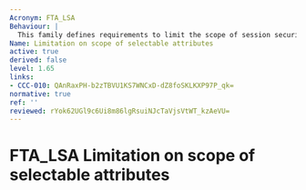 ```yaml
---
Acronym: FTA_LSA
Behaviour: |
  This family defines requirements to limit the scope of session security attributes that a user can select for a session.
Name: Limitation on scope of selectable attributes
active: true
derived: false
level: 1.65
links:
- CCC-010: QAnRaxPH-b2zTBVU1KS7WNCxD-dZ8foSKLKXP97P_qk=
normative: true
ref: ''
reviewed: rYok62UGl9c6Ui8m86lgRsuiNJcTaVjsVtWT_kzAeVU=
---
```


# FTA_LSA Limitation on scope of selectable attributes